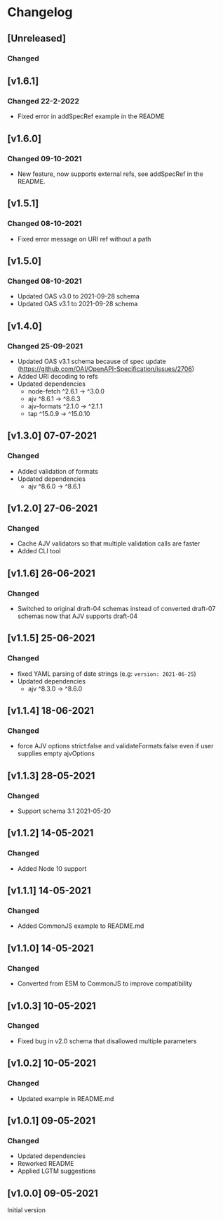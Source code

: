 # Changelog

## [Unreleased]
### Changed

## [v1.6.1]
### Changed 22-2-2022
 - Fixed error in addSpecRef example in the README

## [v1.6.0]
### Changed 09-10-2021
 - New feature, now supports external refs, see addSpecRef in the README.

## [v1.5.1]
### Changed 08-10-2021
 - Fixed error message on URI ref without a path 
 
## [v1.5.0]
### Changed 08-10-2021
 - Updated OAS v3.0 to 2021-09-28 schema
 - Updated OAS v3.1 to 2021-09-28 schema

## [v1.4.0]
### Changed 25-09-2021
 - Updated OAS v3.1 schema because of spec update
   (https://github.com/OAI/OpenAPI-Specification/issues/2706)
 - Added URI decoding to refs
 - Updated dependencies
   - node-fetch   ^2.6.1  →  ^3.0.0     
   - ajv          ^8.6.1  →  ^8.6.3    
   - ajv-formats  ^2.1.0  →  ^2.1.1     
   - tap         ^15.0.9  →  ^15.0.10     

## [v1.3.0] 07-07-2021
### Changed
 - Added validation of formats
 - Updated dependencies
    -  ajv  ^8.6.0  →  ^8.6.1   

## [v1.2.0] 27-06-2021
### Changed
 - Cache AJV validators so that multiple validation calls are faster
 - Added CLI tool

## [v1.1.6] 26-06-2021
### Changed
 - Switched to original draft-04 schemas instead of converted draft-07 schemas now that AJV supports draft-04

## [v1.1.5] 25-06-2021
### Changed
 - fixed YAML parsing of date strings (e.g: `version: 2021-06-25`)
 - Updated dependencies
    -  ajv  ^8.3.0  →  ^8.6.0   

## [v1.1.4] 18-06-2021
### Changed
 - force AJV options strict:false and validateFormats:false even if user supplies empty ajvOptions 

## [v1.1.3] 28-05-2021
### Changed
- Support schema 3.1 2021-05-20

## [v1.1.2] 14-05-2021
### Changed
 - Added Node 10 support

## [v1.1.1] 14-05-2021
### Changed
 - Added CommonJS example to README.md

## [v1.1.0] 14-05-2021
### Changed
 - Converted from ESM to CommonJS to improve compatibility

## [v1.0.3] 10-05-2021
### Changed
- Fixed bug in v2.0 schema that disallowed multiple parameters

## [v1.0.2] 10-05-2021
### Changed
- Updated example in README.md

## [v1.0.1] 09-05-2021
### Changed
- Updated dependencies
- Reworked README
- Applied LGTM suggestions

## [v1.0.0] 09-05-2021
Initial version
